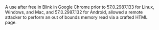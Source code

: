 A use after free in Blink in Google Chrome prior to 57.0.2987.133 for Linux, Windows, and Mac, and 57.0.2987.132 for Android, allowed a remote attacker to perform an out of bounds memory read via a crafted HTML page.